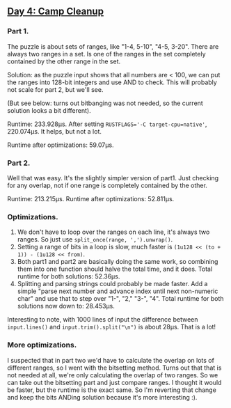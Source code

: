 ## [Day 4: Camp Cleanup](https://adventofcode.com/2022/day/4)

### Part 1.

The puzzle is about sets of ranges, like "1-4, 5-10", "4-5, 3-20".
There are always two ranges in a set. Is one of the ranges in the set
completely contained by the other range in the set.

Solution: as the puzzle input shows that all numbers are < 100, we can
put the ranges into 128-bit integers and use AND to check. This will 
probably not scale for part 2, but we'll see.

(But see below: turns out bitbanging was not needed, so the current
 solution looks a bit different).

Runtime: 233.928µs. After setting `RUSTFLAGS='-C target-cpu=native'`,
220.074µs. It helps, but not a lot.

Runtime after optimizations: 59.07µs.

### Part 2.

Well that was easy. It's the slightly simpler version of part1. Just
checking for any overlap, not if one range is completely contained
by the other.

Runtime: 213.215µs.
Runtime after optimizations: 52.811µs.

### Optimizations.

1. We don't have to loop over the ranges on each line, it's always two ranges.
   So just use `split_once(range, ',').unwrap()`.
2. Setting a range of bits in a loop is slow, much faster is
   `(1u128 << (to + 1)) - (1u128 << from)`.
3. Both part1 and part2 are basically doing the same work, so combining
   them into one function should halve the total time, and it does.
   Total runtime for both solutions: 52.36µs.
4. Splitting and parsing strings could probably be made faster. Add a
   simple "parse next number and advance index until next non-numeric char"
   and use that to step over "1-", "2," "3-", "4".
   Total runtime for both solutions now down to: 28.453µs.

Interesting to note, with 1000 lines of input the difference between
`input.lines()` and `input.trim().split("\n")` is about 28µs.
That is a lot!

### More optimizations.

I suspected that in part two we'd have to calculate the overlap on lots
of different ranges, so I went with the bitsetting method. Turns out
that that is not needed at all, we're only calculating the overlap
of two ranges. So we can take out the bitsetting part and just
compare ranges. I thought it would be faster, but the runtime is the
exact same. So I'm reverting that change and keep the bits ANDing solution
because it's more interesting :).

